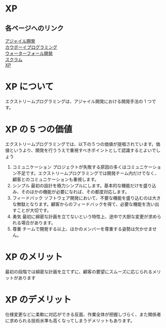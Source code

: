 # XP

## 各ページへのリンク

[アジャイル開発]()  
[カウボーイプログラミング]()  
[ウォーターフォール開発]()  
[スクラム]()  
[XP](XP.md)

# XP について

エクストリームプログラミングは、アジャイル開発における開発手法の 1 つです。

# XP の 5 つの価値

エクストリームプログラミングでは、以下の５つの価値が提唱されています。価値というより、開発を行ううえで重視すべきポイントとして認識するとよいでしょう

1. コミュニケーション
   プロジェクトが失敗する原因の多くはコミュニケーション不足です。エクストリームプログラミングでは開発チーム内だけでなく、顧客とのコミュニケーションも重視します。
2. シンプル
   最初の設計を極力シンプルにします。基本的な機能だけを盛り込み、そのほかの機能が必要になれば、その都度対応します。
3. フィードバック
   ソフトウェア開発において、不要な機能を盛り込むのは大きな無駄となります。顧客からのフィードバックを得て、必要な機能を洗い出すことが大切です。
4. 勇気
   最初に綿密な計画を立てないという特性上、途中で大胆な変更が求められる場合があります。
5. 尊重
   チームで開発する以上、ほかのメンバーを尊重する姿勢は欠かせません。

# XP のメリット

最初の段階では綿密な計画を立てずに、顧客の要望にスムーズに応じられるメリットがあります

# XP のデメリット

仕様変更などに柔軟に対応ができる反面、作業全体が把握しづらく、また関係者に求められる技術水準も高くなってしまうデメリットもあります。
